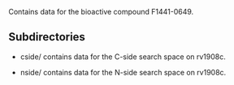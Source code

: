 Contains data for the bioactive compound F1441-0649.

## Subdirectories

- cside/ contains data for the C-side search space on rv1908c.

- nside/ contains data for the N-side search space on rv1908c.

